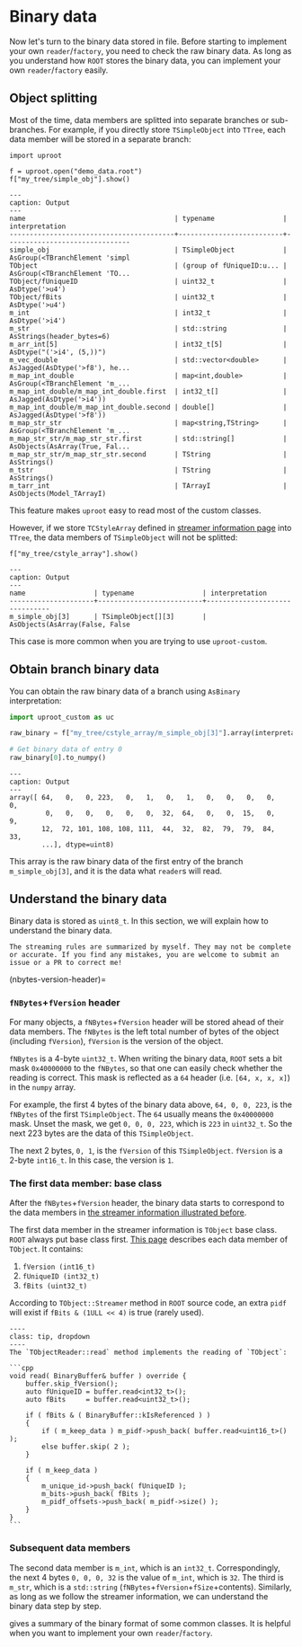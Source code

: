 # Binary data

Now let's turn to the binary data stored in file. Before starting to implement your own `reader`/`factory`, you need to check the raw binary data. As long as you understand how `ROOT` stores the binary data, you can implement your own `reader`/`factory` easily.

## Object splitting

Most of the time, data members are splitted into separate branches or sub-branches. For example, if you directly store `TSimpleObject` into `TTree`, each data member will be stored in a separate branch:

```{code-block} Python
import uproot

f = uproot.open("demo_data.root")
f["my_tree/simple_obj"].show()
```
```{code-block} console
---
caption: Output
---
name                                     | typename                 | interpretation                
-----------------------------------------+--------------------------+-------------------------------
simple_obj                               | TSimpleObject            | AsGroup(<TBranchElement 'simpl
TObject                                  | (group of fUniqueID:u... | AsGroup(<TBranchElement 'TO...
TObject/fUniqueID                        | uint32_t                 | AsDtype('>u4')
TObject/fBits                            | uint32_t                 | AsDtype('>u4')
m_int                                    | int32_t                  | AsDtype('>i4')
m_str                                    | std::string              | AsStrings(header_bytes=6)
m_arr_int[5]                             | int32_t[5]               | AsDtype("('>i4', (5,))")
m_vec_double                             | std::vector<double>      | AsJagged(AsDtype('>f8'), he...
m_map_int_double                         | map<int,double>          | AsGroup(<TBranchElement 'm_...
m_map_int_double/m_map_int_double.first  | int32_t[]                | AsJagged(AsDtype('>i4'))
m_map_int_double/m_map_int_double.second | double[]                 | AsJagged(AsDtype('>f8'))
m_map_str_str                            | map<string,TString>      | AsGroup(<TBranchElement 'm_...
m_map_str_str/m_map_str_str.first        | std::string[]            | AsObjects(AsArray(True, Fal...
m_map_str_str/m_map_str_str.second       | TString                  | AsStrings()
m_tstr                                   | TString                  | AsStrings()
m_tarr_int                               | TArrayI                  | AsObjects(Model_TArrayI)
```

This feature makes `uproot` easy to read most of the custom classes.

However, if we store `TCStyleArray` defined in [streamer information page](streamer-info.md) into `TTree`, the data members of `TSimpleObject` will not be splitted:

```{code-block} Python
f["my_tree/cstyle_array"].show()
```
```{code-block} console
---
caption: Output
---
name                 | typename                 | interpretation                
---------------------+--------------------------+-------------------------------
m_simple_obj[3]      | TSimpleObject[][3]       | AsObjects(AsArray(False, False
```

This case is more common when you are trying to use `uproot-custom`.

## Obtain branch binary data

You can obtain the raw binary data of a branch using `AsBinary` interpretation:

```python
import uproot_custom as uc

raw_binary = f["my_tree/cstyle_array/m_simple_obj[3]"].array(interpretation=uc.AsBinary())

# Get binary data of entry 0
raw_binary[0].to_numpy()
```
```{code-block} console
---
caption: Output
---
array([ 64,   0,   0, 223,   0,   1,   0,   1,   0,   0,   0,   0,   0,
         0,   0,   0,   0,   0,   0,  32,  64,   0,   0,  15,   0,   9,
        12,  72, 101, 108, 108, 111,  44,  32,  82,  79,  79,  84,  33,
        ...], dtype=uint8)
```

This array is the raw binary data of the first entry of the branch `m_simple_obj[3]`, and it is the data what `reader`s will read.

## Understand the binary data

Binary data is stored as `uint8_t`. In this section, we will explain how to understand the binary data.

```{note}
The streaming rules are summarized by myself. They may not be complete or accurate. If you find any mistakes, you are welcome to submit an issue or a PR to correct me!
```

(nbytes-version-header)=
### `fNBytes`+`fVersion` header

For many objects, a `fNBytes`+`fVersion` header will be stored ahead of their data members. The `fNBytes` is the left total number of bytes of the object (including `fVersion`), `fVersion` is the version of the object.

`fNBytes` is a 4-byte `uint32_t`. When writing the binary data, `ROOT` sets a bit mask `0x40000000` to the `fNBytes`, so that one can easily check whether the reading is correct. This mask is reflected as a `64` header (i.e. `[64, x, x, x]`) in the `numpy` array. 

For example, the first 4 bytes of the binary data above, `64, 0, 0, 223`, is the `fNBytes` of the first `TSimpleObject`. The `64` usually means the `0x40000000` mask. Unset the mask, we get `0, 0, 0, 223`, which is `223` in `uint32_t`. So the next 223 bytes are the data of this `TSimpleObject`.

The next 2 bytes, `0, 1`, is the `fVersion` of this `TSimpleObject`. `fVersion` is a 2-byte `int16_t`. In this case, the version is `1`.

### The first data member: base class

After the `fNBytes`+`fVersion` header, the binary data starts to correspond to the data members in [the streamer information illustrated before](all-streamer-info-output).

The first data member in the streamer information is `TObject` base class. `ROOT` always put base class first. [This page](https://root.cern/doc/v636/tobject.html) describes each data member of `TObject`. It contains:

1. `fVersion (int16_t)`
2. `fUniqueID (int32_t)`
3. `fBits (uint32_t)`

According to `TObject::Streamer` method in `ROOT` source code, an extra `pidf` will exist if `fBits & (1ULL << 4)` is true (rarely used).

````{admonition} Code implementation
----
class: tip, dropdown
----
The `TObjectReader::read` method implements the reading of `TObject`:

```cpp
void read( BinaryBuffer& buffer ) override {
    buffer.skip_fVersion();
    auto fUniqueID = buffer.read<int32_t>();
    auto fBits     = buffer.read<uint32_t>();

    if ( fBits & ( BinaryBuffer::kIsReferenced ) )
    {
        if ( m_keep_data ) m_pidf->push_back( buffer.read<uint16_t>() );
        else buffer.skip( 2 );
    }

    if ( m_keep_data )
    {
        m_unique_id->push_back( fUniqueID );
        m_bits->push_back( fBits );
        m_pidf_offsets->push_back( m_pidf->size() );
    }
}
```
````

### Subsequent data members

The second data member is `m_int`, which is an `int32_t`. Correspondingly, the next 4 bytes `0, 0, 0, 32` is the value of `m_int`, which is `32`. The third is `m_str`, which is a `std::string` (`fNBytes`+`fVersion`+`fSize`+contents). Similarly, as long as we follow the streamer information, we can understand the binary data step by step.

[](binary-format) gives a summary of the binary format of some common classes. It is helpful when you want to implement your own `reader`/`factory`.
